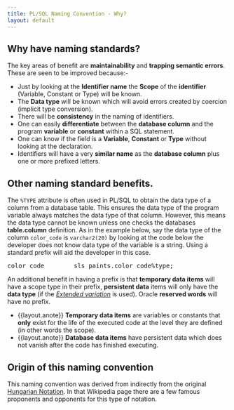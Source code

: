 ```yaml
---
title: PL/SQL Naming Convention - Why?
layout: default
---
```

## Why have naming standards?

The key areas of benefit are **maintainability** and **trapping semantic errors**. These are seen to be improved because:-

*   Just by looking at the **Identifier name** the **Scope** of the **identifier** (Variable, Constant or Type) will be known.
*   The **Data type** will be known which will avoid errors created by coercion (implicit type conversion).
*   There will be **consistency** in the naming of identifiers.
*   One can easily **differentiate** between the **database column** and the program **variable** or **constant** within a SQL statement.
*   One can know if the field is a **Variable**, **Constant** or **Type** without looking at the declaration.
*   Identifiers will have a very **similar name** as the **database column** plus one or more prefixed letters.

## Other naming standard benefits.

The `%TYPE` attribute is often used in PL/SQL to obtain the data type of a column from a database table. This ensures the data type of the program variable always matches the data type of that column. However, this means the data type cannot be known unless one checks the databases **table.column** definition. As in the example below, say the data type of the column `color_code` is `varchar2(20)` by looking at the code below the developer does not know data type of the variable is a string. Using a standard prefix will aid the developer in this case.

<pre>color_code        sls_paints.color_code%type;</pre>

An additional benefit in having a prefix is that **temporary data items** will have a scope type in their prefix, **persistent data** items will only have the **data type** (if the [*Extended variation*](P8PLSQLNamingConventionExtended.html) is used). Oracle **reserved words** will have no prefix.

* {{layout.anote}} **Temporary data items** are variables or constants that **only** exist for the life of the executed code at the level they are defined (in other words the scope).
* {{layout.anote}}  **Database data items** have persistent data which does not vanish after the code has finished executing.

## Origin of this naming convention

This naming convention was derived from indirectly from the original [Hungarian Notation](https://en.wikipedia.org/wiki/Hungarian_notation). In that Wikipedia page there are a few famous proponents and opponents for this type of notation.
